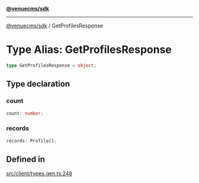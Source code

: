 [**@venuecms/sdk**](../Index.md)

***

[@venuecms/sdk](../Index.md) / GetProfilesResponse

# Type Alias: GetProfilesResponse

```ts
type GetProfilesResponse = object;
```

## Type declaration

### count

```ts
count: number;
```

### records

```ts
records: Profile[];
```

## Defined in

[src/client/types.gen.ts:248](https://github.com/venuecms/sdk/blob/915971a29eb95acc8223db796957e1d217a65139/src/client/types.gen.ts#L248)
